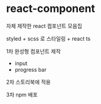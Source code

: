 # react-component
자체 제작한 react 컴포넌트 모음집 

styled + scss 로 스타일링 + react ts 


1차 
완성형 컴포넌트 제작
- input
- progress bar 

2차 스토리북에 적용

3차 npm 배포 
